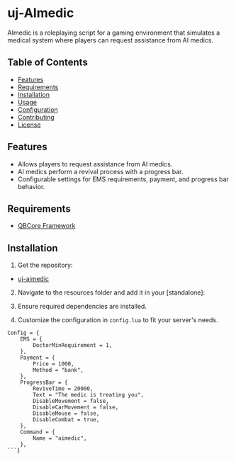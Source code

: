 # uj-AImedic

AImedic is a roleplaying script for a gaming environment that simulates a medical system where players can request assistance from AI medics.

## Table of Contents

- [Features](#features)
- [Requirements](#requirements)
- [Installation](#installation)
- [Usage](#usage)
- [Configuration](#configuration)
- [Contributing](#contributing)
- [License](#license)

## Features

- Allows players to request assistance from AI medics.
- AI medics perform a revival process with a progress bar.
- Configurable settings for EMS requirements, payment, and progress bar behavior.

## Requirements

- [QBCore Framework](https://github.com/qbcore-framework/qb-core)

## Installation

1. Get the repository:
- [uj-aimedic](https://github.com/unscalable/uj-aimedic)

2. Navigate to the resources folder and add it in your [standalone]:

3. Ensure required dependencies are installed.

4. Customize the configuration in `config.lua` to fit your server's needs.
```-- Example configuration
Config = {
    EMS = {
        DoctorMinRequirement = 1,
    },
    Payment = {
        Price = 1000,
        Method = "bank",
    },
    ProgressBar = {
        ReviveTime = 20000,
        Text = "The medic is treating you",
        DisableMovement = false,
        DisableCarMovement = false,
        DisableMouse = false,
        DisableCombat = true,
    },
    Command = {
        Name = "aimedic",
    },
```}
